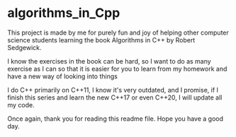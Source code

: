 # algorithms_in_Cpp

  This project is made by me for purely fun and joy of helping other computer science students learning the book Algorithms in C++ by Robert Sedgewick.
  
  I know the exercises in the book can be hard, so I want to do as many exercise as I can so that it is easier for you to learn from my homework and have a new way of looking into things
  
  I do C++ primarily on C++11, I know it's very outdated, and I promise, if I finish this series and learn the new C++17 or even C++20, I will update all my code.
  
  Once again, thank you for reading this readme file. Hope you have a good day.
